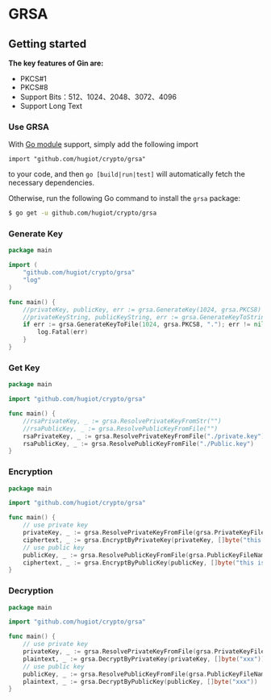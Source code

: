 # GRSA

## Getting started

**The key features of Gin are:**

- PKCS#1
- PKCS#8
- Support Bits：512、1024、2048、3072、4096
- Support Long Text


### Use GRSA

With [Go module](https://github.com/golang/go/wiki/Modules) support, simply add the following import

```
import "github.com/hugiot/crypto/grsa"
```

to your code, and then `go [build|run|test]` will automatically fetch the necessary dependencies.

Otherwise, run the following Go command to install the `grsa` package:

```sh
$ go get -u github.com/hugiot/crypto/grsa
```

### Generate Key

```go
package main

import (
	"github.com/hugiot/crypto/grsa"
	"log"
)

func main() {
	//privateKey, publicKey, err := grsa.GenerateKey(1024, grsa.PKCS8)
	//privateKeyString, publicKeyString, err := grsa.GenerateKeyToString(1024, grsa.PKCS8)
	if err := grsa.GenerateKeyToFile(1024, grsa.PKCS8, "."); err != nil {
		log.Fatal(err)
	}
}
```

### Get Key

```go
package main

import "github.com/hugiot/crypto/grsa"

func main() {
	//rsaPrivateKey, _ := grsa.ResolvePrivateKeyFromStr("")
	//rsaPublicKey, _ := grsa.ResolvePublicKeyFromFile("")
	rsaPrivateKey, _ := grsa.ResolvePrivateKeyFromFile("./private.key")
	rsaPublicKey, _ := grsa.ResolvePublicKeyFromFile("./Public.key")
}
```

### Encryption

```go
package main

import "github.com/hugiot/crypto/grsa"

func main() {
	// use private key
	privateKey, _ := grsa.ResolvePrivateKeyFromFile(grsa.PrivateKeyFileName)
	ciphertext, _ := grsa.EncryptByPrivateKey(privateKey, []byte("this is content"))
	// use public key
	publicKey, _ := grsa.ResolvePublicKeyFromFile(grsa.PublicKeyFileName)
	ciphertext, _ := grsa.EncryptByPublicKey(publicKey, []byte("this is content"))
}
```

### Decryption

```go
package main

import "github.com/hugiot/crypto/grsa"

func main() {
	// use private key
	privateKey, _ := grsa.ResolvePrivateKeyFromFile(grsa.PrivateKeyFileName)
	plaintext, _ := grsa.DecryptByPrivateKey(privateKey, []byte("xxx"))
	// use public key
	publicKey, _ := grsa.ResolvePublicKeyFromFile(grsa.PublicKeyFileName)
	plaintext, _ := grsa.DecryptByPublicKey(publicKey, []byte("xxx"))
}
```



